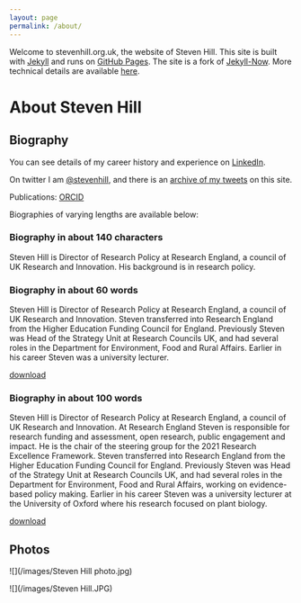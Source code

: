 ```yaml
---
layout: page
permalink: /about/
---
```



Welcome to stevenhill.org.uk, the website of Steven Hill. This site is built with [Jekyll](https://jekyllrb.com/) and runs on [GitHub Pages](https://pages.github.com/). The site is a fork of [Jekyll-Now](http://www.jekyllnow.com/). More technical details are available [here](/tech/).

# About Steven Hill 

## Biography

You can see details of my career history and experience on [LinkedIn](http://www.linkedin.com/in/steven-hill-344576).

On twitter I am [@stevenhill](https://twitter.com/stevenhill), and there is an [archive of my tweets](http://stevenhill.org.uk/twitter-archive/) on this site.

Publications: [ORCID](http://orcid.org/0000-0003-1799-1915)

Biographies of varying lengths are available below:

### Biography in about 140 characters

Steven Hill is Director of Research Policy at Research England, a council of UK Research and Innovation. His background is in research policy.

### Biography in about 60 words

Steven Hill is Director of Research Policy at Research England, a council of UK Research and Innovation. Steven transferred into Research England from the Higher Education Funding Council for England. Previously Steven was Head of the Strategy Unit at Research Councils UK, and had several roles in the Department for Environment, Food and Rural Affairs. Earlier in his career Steven was a university lecturer.

[download](/files/50WordBio.txt)

### Biography in about 100 words

Steven Hill is Director of Research Policy at Research England, a council of UK Research and Innovation. At Research England Steven is responsible for research funding and assessment, open research, public engagement and impact. He is the chair of the steering group for the 2021 Research Excellence Framework. Steven transferred into Research England from the Higher Education Funding Council for England. Previously Steven was Head of the Strategy Unit at Research Councils UK, and had several roles in the Department for Environment, Food and Rural Affairs, working on evidence-based policy making. Earlier in his career Steven was a university lecturer at the University of Oxford where his research focused on plant biology.

[download](/files/100WordBio.txt)

## Photos

![](/images/Steven Hill photo.jpg)

![](/images/Steven Hill.JPG)
